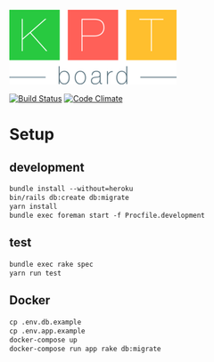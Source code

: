 ![KPTBoard Logo](./kptboard.png)

[![Build Status](https://travis-ci.org/f96q/kptboard.svg?branch=master)](https://travis-ci.org/f96q/kptboard)
[![Code Climate](https://codeclimate.com/github/f96q/kptboard/badges/gpa.svg)](https://codeclimate.com/github/f96q/kptboard)


# Setup

## development

```
bundle install --without=heroku
bin/rails db:create db:migrate
yarn install
bundle exec foreman start -f Procfile.development
```

## test

```
bundle exec rake spec
yarn run test
```

## Docker

```
cp .env.db.example
cp .env.app.example
docker-compose up
docker-compose run app rake db:migrate
```